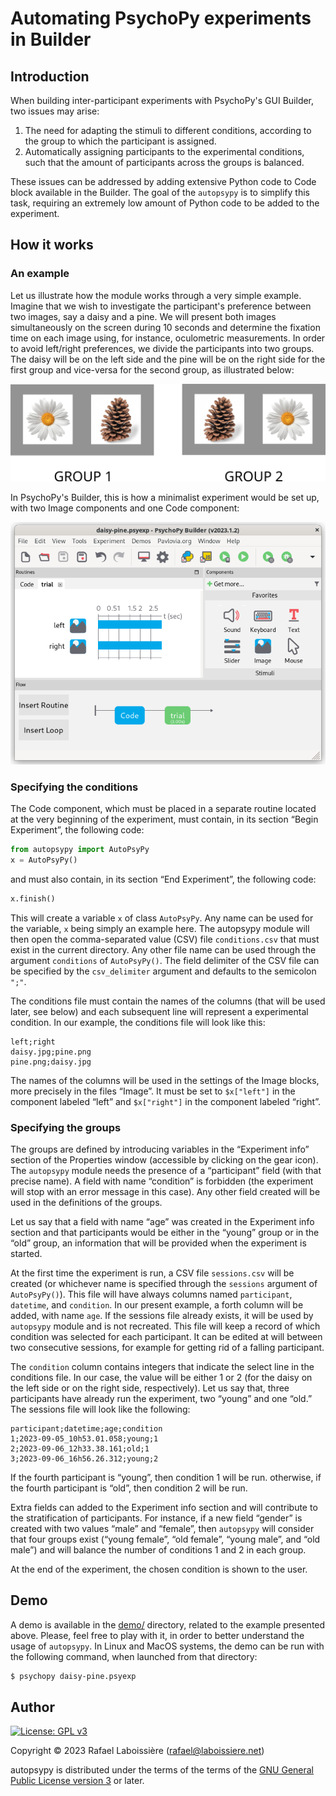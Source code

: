 # Automating PsychoPy experiments in Builder

## Introduction

When building inter-participant experiments with PsychoPy's GUI Builder, two issues may arise:

1. The need for adapting the stimuli to different conditions, according to the group to which the participant is assigned.
2. Automatically assigning participants to the experimental conditions, such that the amount of participants across the groups is balanced.

These issues can be addressed by adding extensive Python code to Code block available in the Builder. The goal of the `autopsypy` is to simplify this task, requiring an extremely low amount of Python code to be added to the experiment.

## How it works

### An example

Let us illustrate how the module works through a very simple example. Imagine that we wish to investigate the participant's preference between two images, say a daisy and a pine. We will present both images simultaneously on the screen during 10 seconds and determine the fixation time on each image using, for instance, oculometric measurements. In order to avoid left/right preferences, we divide the participants into two groups. The daisy will be on the left side and the pine will be on the right side for the first group and vice-versa for the second group, as illustrated below:

![figure](https://github.com/rlaboiss/autopsypy/raw/main/groups.png)

In PsychoPy's Builder, this is how a minimalist experiment would be set up, with two Image components and one Code component:

![figure](https://github.com/rlaboiss/autopsypy/raw/main/design.png)

### Specifying the conditions

The Code component, which must be placed in a separate routine located at the very beginning of the experiment, must contain, in its section “Begin Experiment”, the following code:

```python
from autopsypy import AutoPsyPy
x = AutoPsyPy()
```

and must also contain, in its section “End Experiment”, the following code:

```python
x.finish()
```

This will create a variable `x` of class `AutoPsyPy`. Any name can be used for the variable, `x` being simply an example here. The autopsypy module will then open the comma-separated value (CSV) file `conditions.csv` that must exist in the current directory. Any other file name can be used through the argument `conditions` of `AutoPsyPy()`. The field delimiter of the CSV file can be specified by the 
`csv_delimiter` argument and defaults to the semicolon `";"`.

The conditions file must contain the names of the columns (that will be used later, see below) and each subsequent line will represent a experimental condition. In our example, the conditions file will look like this:

```
left;right
daisy.jpg;pine.png
pine.png;daisy.jpg
```

The names of the columns will be used in the settings of the Image blocks, more precisely in the files “Image”. It must be set to `$x["left"]` in the component labeled “left” and `$x["right"]` in the component labeled “right”.

### Specifying the groups

The groups are defined by introducing variables in the “Experiment info” section of the Properties window (accessible by clicking on the gear icon). The `autopsypy` module needs the presence of a “participant” field (with that precise name). A field with name “condition” is forbidden (the experiment will stop with an error message in this case). Any other field created will be used in the definitions of the groups.

Let us say that a field with name “age” was created in the Experiment info section and that participants would be either in the “young” group or in the “old” group, an information that will be provided when the experiment is started.

At the first time the experiment is run, a CSV file `sessions.csv` will be created (or whichever name is specified through the `sessions` argument of `AutoPsyPy()`). This file will have always columns named `participant`, `datetime`, and `condition`. In our present example, a forth column will be added, with name `age`. If the sessions file already exists, it will be used by `autopsypy` module and is not recreated. This file will keep a record of which condition was selected for each participant. It can be edited at will between two consecutive sessions, for example for getting rid of a falling participant.

The `condition` column contains integers that indicate the select line in the conditions file. In our case, the value will be either 1 or 2 (for the daisy on the left side or on the right side, respectively). Let us say that, three participants have already run the experiment, two “young” and one “old.” The sessions file will look like the following:

```
participant;datetime;age;condition
1;2023-09-05_10h53.01.058;young;1
2;2023-09-06_12h33.38.161;old;1
3;2023-09-06_16h56.26.312;young;2
```

If the fourth participant is “young”, then condition 1 will be run. otherwise, if the fourth participant is “old”, then condition 2 will be run.

Extra fields can added to the Experiment info section and will contribute to the stratification of participants. For instance, if a new field “gender” is created with two values “male” and “female”, then `autopsypy` will consider that four groups exist (“young female”, “old female”, “young male”, and “old male”) and will balance the number of conditions 1 and 2 in each group.

At the end of the experiment, the chosen condition is shown to the user.

## Demo 

A demo is available in the [demo/](https://github.com/rlaboiss/autopsypy/tree/main/demo) directory, related to the example presented above. Please, feel free to play with it, in order to better understand the usage of `autopsypy`. In Linux and MacOS systems, the demo can be run with the following command, when launched from that directory:

```sh
$ psychopy daisy-pine.psyexp
```

## Author

[![License: GPL v3](https://img.shields.io/badge/License-GPLv3-blue.svg)](https://www.gnu.org/licenses/gpl-3.0)

Copyright © 2023  Rafael Laboissière (<rafael@laboissiere.net>)

autopsypy is distributed under the terms of the terms of the [GNU General Public License version 3](https://www.gnu.org/licenses/gpl-3.0) or later.

<!---
Local Variables:
ispell-local-dictionary: "american"
eval: (auto-fill-mode -1)
eval: (visual-line-mode)
eval: (flyspell-mode)
End:
--->

<!---
LocalWords:  autopsypy PsychoPy PsychoPy's oculometric Laboissière
LocalWords:  GPL AutoPsyPy CSV
--->
